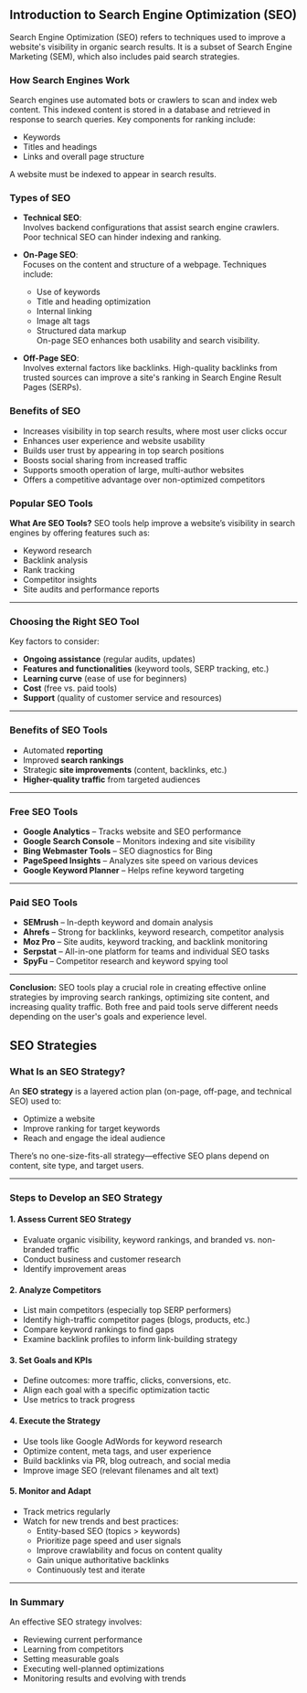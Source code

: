 ## Introduction to Search Engine Optimization (SEO)

Search Engine Optimization (SEO) refers to techniques used to improve a website's visibility in organic search results. It is a subset of Search Engine Marketing (SEM), which also includes paid search strategies.

### How Search Engines Work

Search engines use automated bots or crawlers to scan and index web content. This indexed content is stored in a database and retrieved in response to search queries. Key components for ranking include:
- Keywords
- Titles and headings
- Links and overall page structure

A website must be indexed to appear in search results.

### Types of SEO

- **Technical SEO**:  
  Involves backend configurations that assist search engine crawlers. Poor technical SEO can hinder indexing and ranking.

- **On-Page SEO**:  
  Focuses on the content and structure of a webpage. Techniques include:
  - Use of keywords
  - Title and heading optimization
  - Internal linking
  - Image alt tags
  - Structured data markup  
  On-page SEO enhances both usability and search visibility.

- **Off-Page SEO**:  
  Involves external factors like backlinks. High-quality backlinks from trusted sources can improve a site's ranking in Search Engine Result Pages (SERPs).

### Benefits of SEO

- Increases visibility in top search results, where most user clicks occur
- Enhances user experience and website usability
- Builds user trust by appearing in top search positions
- Boosts social sharing from increased traffic
- Supports smooth operation of large, multi-author websites
- Offers a competitive advantage over non-optimized competitors

### **Popular SEO Tools**

**What Are SEO Tools?**
SEO tools help improve a website’s visibility in search engines by offering features such as:

* Keyword research
* Backlink analysis
* Rank tracking
* Competitor insights
* Site audits and performance reports

---

### **Choosing the Right SEO Tool**

Key factors to consider:

* **Ongoing assistance** (regular audits, updates)
* **Features and functionalities** (keyword tools, SERP tracking, etc.)
* **Learning curve** (ease of use for beginners)
* **Cost** (free vs. paid tools)
* **Support** (quality of customer service and resources)

---

### **Benefits of SEO Tools**

* Automated **reporting**
* Improved **search rankings**
* Strategic **site improvements** (content, backlinks, etc.)
* **Higher-quality traffic** from targeted audiences

---

### **Free SEO Tools**

* **Google Analytics** – Tracks website and SEO performance
* **Google Search Console** – Monitors indexing and site visibility
* **Bing Webmaster Tools** – SEO diagnostics for Bing
* **PageSpeed Insights** – Analyzes site speed on various devices
* **Google Keyword Planner** – Helps refine keyword targeting

---

### **Paid SEO Tools**

* **SEMrush** – In-depth keyword and domain analysis
* **Ahrefs** – Strong for backlinks, keyword research, competitor analysis
* **Moz Pro** – Site audits, keyword tracking, and backlink monitoring
* **Serpstat** – All-in-one platform for teams and individual SEO tasks
* **SpyFu** – Competitor research and keyword spying tool

---

**Conclusion:**
SEO tools play a crucial role in creating effective online strategies by improving search rankings, optimizing site content, and increasing quality traffic. Both free and paid tools serve different needs depending on the user's goals and experience level.

## SEO Strategies

### What Is an SEO Strategy?
An **SEO strategy** is a layered action plan (on-page, off-page, and technical SEO) used to:
- Optimize a website
- Improve ranking for target keywords
- Reach and engage the ideal audience

There’s no one-size-fits-all strategy—effective SEO plans depend on content, site type, and target users.

---

### Steps to Develop an SEO Strategy

#### 1. **Assess Current SEO Strategy**
- Evaluate organic visibility, keyword rankings, and branded vs. non-branded traffic
- Conduct business and customer research
- Identify improvement areas

#### 2. **Analyze Competitors**
- List main competitors (especially top SERP performers)
- Identify high-traffic competitor pages (blogs, products, etc.)
- Compare keyword rankings to find gaps
- Examine backlink profiles to inform link-building strategy

#### 3. **Set Goals and KPIs**
- Define outcomes: more traffic, clicks, conversions, etc.
- Align each goal with a specific optimization tactic
- Use metrics to track progress

#### 4. **Execute the Strategy**
- Use tools like Google AdWords for keyword research
- Optimize content, meta tags, and user experience
- Build backlinks via PR, blog outreach, and social media
- Improve image SEO (relevant filenames and alt text)

#### 5. **Monitor and Adapt**
- Track metrics regularly
- Watch for new trends and best practices:
  - Entity-based SEO (topics > keywords)
  - Prioritize page speed and user signals
  - Improve crawlability and focus on content quality
  - Gain unique authoritative backlinks
  - Continuously test and iterate

---

### In Summary
An effective SEO strategy involves:
- Reviewing current performance
- Learning from competitors
- Setting measurable goals
- Executing well-planned optimizations
- Monitoring results and evolving with trends
